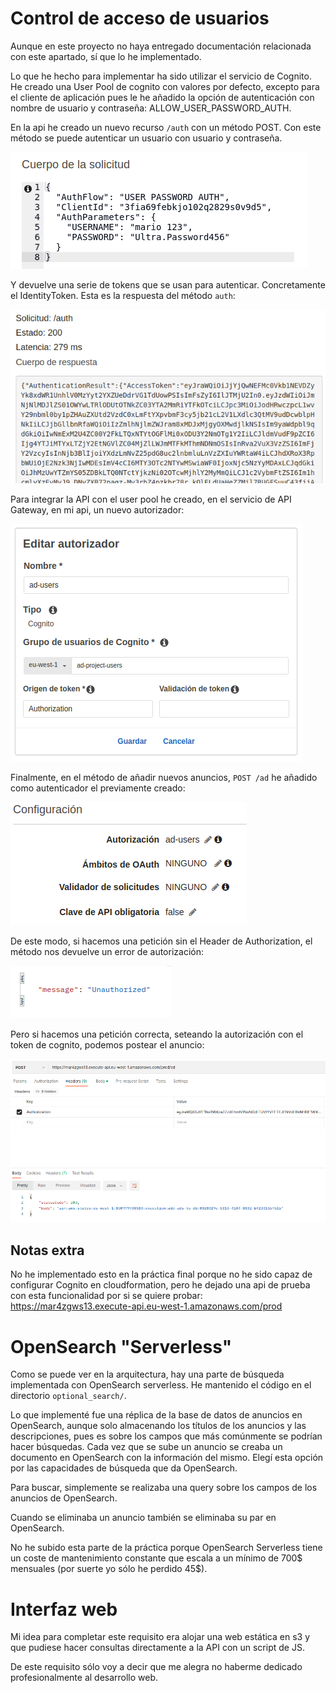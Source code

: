# Control de acceso de usuarios

Aunque en este proyecto no haya entregado documentación relacionada con este apartado, sí que lo he implementado.

Lo que he hecho para implementar ha sido utilizar el servicio de Cognito. He creado una User Pool de cognito con valores por defecto, excepto para el cliente de aplicación pues le he añadido la opción de autenticación con nombre de usuario y contraseña: ALLOW_USER_PASSWORD_AUTH.

En la api he creado un nuevo recurso `/auth` con un método POST. Con este método se puede autenticar un usuario con usuario y contraseña.

![authbody](img/cuerpo_auth.png)

Y devuelve una serie de tokens que se usan para autenticar. Concretamente el IdentityToken. Esta es la respuesta del método `auth`:

![authresponse](img/response_auth.png)

Para integrar la API con el user pool he creado, en el servicio de API Gateway, en mi api, un nuevo autorizador:

![control_usuarios](img/autorizador.png)

Finalmente, en el método de añadir nuevos anuncios, `POST /ad` he añadido como autenticador el previamente creado:

![apiauth](img/authapi.png)

De este modo, si hacemos una petición sin el Header de Authorization, el método nos devuelve un error de autorización:

![unauthorized](img/unauthorized.png)

Pero si hacemos una petición correcta, seteando la autorización con el token de cognito, podemos postear el anuncio:

![authorized](img/authorized.png)

## Notas extra

No he implementado esto en la práctica final porque no he sido capaz de configurar Cognito en cloudformation, pero he dejado una api de prueba con esta funcionalidad por si se quiere probar: https://mar4zgws13.execute-api.eu-west-1.amazonaws.com/prod

# OpenSearch "Serverless"

Como se puede ver en la arquitectura, hay una parte de búsqueda implementada con OpenSearch serverless. He mantenido el código en el directorio `optional_search/`.

Lo que implementé fue una réplica de la base de datos de anuncios en OpenSearch, aunque solo almacenando los títulos de los anuncios y las descripciones, pues es sobre los campos que más comúnmente se podrían hacer búsquedas. Cada vez que se sube un anuncio se creaba un documento en OpenSearch con la información del mismo. Elegí esta opción por las capacidades de búsqueda que da OpenSearch.

Para buscar, simplemente se realizaba una query sobre los campos de los anuncios de OpenSearch.

Cuando se eliminaba un anuncio también se eliminaba su par en OpenSearch.

No he subido esta parte de la práctica porque OpenSearch Serverless tiene un coste de mantenimiento constante que escala a un mínimo de 700$ mensuales (por suerte yo sólo he perdido 45$).

# Interfaz web

Mi idea para completar este requisito era alojar una web estática en s3 y que pudiese hacer consultas directamente a la API con un script de JS.

De este requisito sólo voy a decir que me alegra no haberme dedicado profesionalmente al desarrollo web.